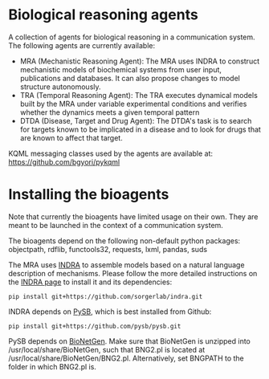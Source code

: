 Biological reasoning agents
===========================

A collection of agents for biological reasoning in a communication system. The following agents are currently available: 

- MRA (Mechanistic Reasoning Agent): The MRA uses INDRA to construct mechanistic models of biochemical systems from user input, publications and databases. It can also propose changes to model structure autonomously. 
- TRA (Temporal Reasoning Agent): The TRA executes dynamical models built by the MRA under variable experimental conditions and verifies whether the dynamics meets a given temporal pattern
- DTDA (Disease, Target and Drug Agent): The DTDA's task is to search for targets known to be implicated in a disease and to look for drugs that are known to affect that target.

KQML messaging classes used by the agents are available at: https://github.com/bgyori/pykqml

Installing the bioagents
========================
Note that currently the bioagents have limited usage on their own. They are
meant to be launched in the context of a communication system. 

The bioagents depend on the following non-default python packages: objectpath,
rdflib, functools32, requests, lxml, pandas, suds

The MRA uses [INDRA](https://github.com/sorgerlab/indra) to assemble models
based on a natural language description of mechanisms. Please follow the
more detailed instructions on the [INDRA page](https://github.com/sorgerlab/indra) 
to install it and its dependencies:

`pip install git+https://github.com/sorgerlab/indra.git`

INDRA depends on [PySB](http://pysb.org), which is best installed from Github:

`pip install git+https://github.com/pysb/pysb.git`

PySB depends on [BioNetGen](http://bionetgen.org/index.php/Download). Make sure
that BioNetGen is unzipped into /usr/local/share/BioNetGen, such that BNG2.pl is located at /usr/local/share/BioNetGen/BNG2.pl. Alternatively, set BNGPATH 
to the folder in which BNG2.pl is.
